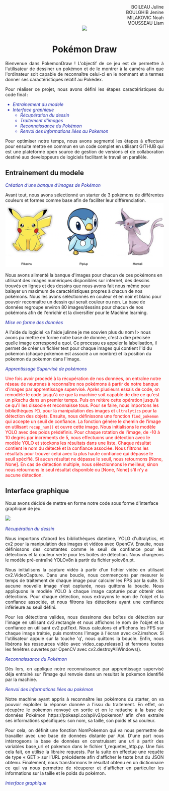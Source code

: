 <div style="text-align: justify;">
    <div style="text-align: right;">
   BOILEAU Juline 
</div>
<div style="text-align: right;">
   BOULGHIB Jenine
</div>
<div style="text-align: right;">
   MILAKOVIC Noah
</div>
<div style="text-align: right;">
   MOUSSEAU Liam
</div>
<div style="text-align: center;">
   <img src=logopac.png /div>
</div>

   <div style="text-align: Center;">  
   
   # Pokémon Draw
    
   </div>


<div style="text-align: justify;"> Bienvenue dans PokemonDraw ! L'objectif de ce jeu est de permettre à l'utilisateur de dessiner un pokémon et de le montrer à la caméra afin que l'ordinateur soit capable de reconnaître celui-ci en le nommant et a termes donner ses caractéristiques relatif au Pokédex. </div>

<div style="text-align: justify;">

Pour réaliser ce projet, nous avons défini les étapes caractéristiques du code final : 

<font color="#1F28AE">
    
- *Entrainement du modele*
- *Interface graphique*
    - *Récupération du dessin*
    - *Traitement d'images*
    - *Reconnaissance du Pokémon*
    - *Renvoi des informations liées au Pokemon*


</font>

Pour optimiser notre temps, nous avons segmenté les étapes à effectuer pour ensuite mettre en commun en un code complet en utilisant GITHUB qui est une plateforme open source de gestion de versions et de collaboration destiné aux developpeurs de logiciels facilitant le travail en parallèle.
</div>


## Entrainement du modele


<font color=" #1F28AE">*Création d'une banque d'images de Pokémon*</font> 

<div style="text-align: justify;">Avant tout, nous avons sélectionné un starter de 3 pokémons de différentes couleurs et formes comme base afin de faciliter leur différenciation.</div>
<div style="text-align: left;">
   <img src=startera.png /div>

Nous avons alimenté la banque d'images pour chacun de ces pokémons en utilisant des images numériques disponibles sur internet, des dessins trouvés en lignes et des dessins que nous avons fait nous même pour balayer un maximum de caractéristiques propres à chacun de nos pokémons. Nous les avons séléctionnés en couleur et en noir et blanc pour pouvoir reconnaître un dessin qui serait couleur ou non.
La base de données regroupe environ 80 images/dessins pour chacun de nos pokémons afin de l'enrichir et la diversifier pour le Machine learning.


<font color=" #1F28AE">*Mise en forme des données*</font> 

A l'aide du logiciel <a l'aide julinne je me souvien plus du nom !> nous avons pu mettre en forme notre base de donnée, c'est a dire précisée quelle image correspond a quoi. Ce processu es appeler la labelisation, il permet de créer un fichier text pour chaque images qui contient l'id du pokemon (chaque pokemon est associé a un nombre) et la position du pokemon du pokemon dans l'image.

<font color=" #1F28AE">*Apprentissage Supervisé de pokémons*</font> 

<font color="  #FF0000">Une fois avoir procédé à la récupération de nos données, on entraîne notre réseau de neurones à reconnaître nos pokémons à partir de notre banque d'images par apprentissage supervisé. Après plusieurs essais de code, on remodèle le code jusqu'à ce que la machine soit capable de dire ce qu'est un pikachu dans un premier temps. Puis on reitère cette opération jusqu'à ce qu'il les dissocie et reconnaisse tous. Pour se faire, nous importons les bibliothèques `PIL` pour la manipulation des images et `ultralytics` pour la détection des objets. Ensuite, nous définissons une fonction `find_pokemon` qui accepte un seuil de confiance. La fonction génère le chemin de l'image en utilisant `recup_num()` et ouvre cette image. Nous initialisons le modèle YOLO avec des poids prédéfinis. Pour chaque rotation de l'image, de -10 à 10 degrés par incréments de 5, nous effectuons une détection avec le modèle YOLO et stockons les résultats dans une liste. Chaque résultat contient le nom du détecté et la confiance associée. Nous filtrons les résultats pour trouver celui avec la plus haute confiance qui dépasse le seuil spécifié. Si aucun résultat ne dépasse le seuil, nous retournons [None, None]. En cas de détection multiple, nous sélectionnons le meilleur, sinon nous retournons le seul résultat disponible ou [None, None] s'il n'y a aucune détection.</font>

## Interface graphique

Nous avons décidé de mettre en forme notre code sous forme d'interface graphique de jeu.
<div style="text-align: left;">
   <img src=pokedraw.png /div>

<font color=" #1F28AE">*Récupération du dessin*</font> 


<div style="text-align: justify;">
Nous importons d'abord les bibliothèques datetime, YOLO d'ultralytics, et cv2 pour la manipulation des images et vidéos avec OpenCV. Ensuite, nous définissons des constantes comme le seuil de confiance pour les détections et la couleur verte pour les boîtes de détection. Nous chargeons le modèle pré-entraîné YOLOv8n à partir du fichier yolov8n.pt.

Nous initialisons la capture vidéo à partir d'un fichier vidéo en utilisant cv2.VideoCapture. Dans une boucle, nous commençons par mesurer le temps de traitement de chaque image pour calculer les FPS par la suite. Si aucune nouvelle image n'est capturée, nous quittons la boucle. Nous appliquons le modèle YOLO à chaque image capturée pour obtenir des détections. Pour chaque détection, nous extrayons le nom de l'objet et la confiance associée, et nous filtrons les détections ayant une confiance inférieure au seuil défini.

Pour les détections valides, nous dessinons des boîtes de détection sur l'image en utilisant cv2.rectangle et nous affichons le nom de l'objet et la confiance en utilisant cv2.putText. Nous calculons et affichons les FPS sur chaque image traitée, puis montrons l'image à l'écran avec cv2.imshow. Si l'utilisateur appuie sur la touche 'q', nous quittons la boucle. Enfin, nous libérons les ressources vidéo avec video_cap.release() et fermons toutes les fenêtres ouvertes par OpenCV avec cv2.destroyAllWindows().</div>

<font color=" #1F28AE">*Reconnaissance du Pokémon*</font> 

<div style="text-align: justify;">Dès lors, on applique notre reconnaissance par apprentissage supervisé déja entrainé sur l'image  qui renvoie dans un resultat le pokemon identifié par la machine.
</div>

<font color=" #1F28AE">*Renvoi des informations liées au pokémon*</font> 

<div style="text-align: justify;">Notre machine ayant appris à reconnaître les pokémons du starter, on va pouvoir exploiter la réponse donnée a l'issu du traitement. En effet, on récupère le pokemon renvoyé en sortie et on le rattache à la base de données Pokémon https://pokeapi.co/api/v2/pokemon/ afin d'en extraire ses informations spécifiques: son nom, sa taille, son poids et sa couleur.

Pour cela, on définit une fonction NomPokemon qui va nous permettre de travailler avec une base de données distante par Api.
D'une part nous intérrogeons la base de données en construisant une url à partir des variables base_url et pokemon dans le fichier 1_requetes_http.py. Une fois cela fait, on utilise la libraire requests. Par la suite on effectue une requête de type « GET » sur l’URL précédente afin d'afficher le texte brut du JSON obtenu.
Finalement, nous transformons le résultat obtenu en un dictionnaire ce qui va nous permettre de récuperer et d'afficher en particulier les informations sur la taille et le poids du pokémon.
</div>


<font color=" #1F28AE">*Interface graphique*</font> 


```

```
